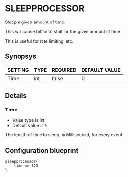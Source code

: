 # SLEEPPROCESSOR
Sleep a given amount of time.

This will cause bitfan to stall for the given amount of time.

This is useful for rate limiting, etc.

## Synopsys


| SETTING | TYPE | REQUIRED | DEFAULT VALUE |
|---------|------|----------|---------------|
| Time    | int  | false    |             0 |


## Details

### Time
* Value type is int
* Default value is `0`

The length of time to sleep, in Millisecond, for every event.



## Configuration blueprint

```
sleepprocessor{
	time => 123
}
```

